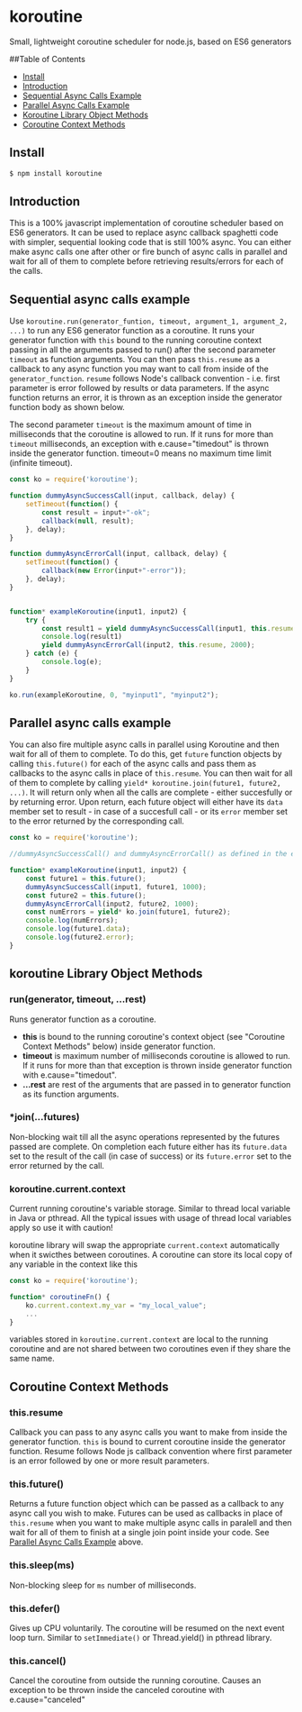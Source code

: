 # koroutine
Small, lightweight coroutine scheduler for node.js, based on ES6 generators

##Table of Contents

- [Install](#install)
- [Introduction](#introduction)
- [Sequential Async Calls Example](#sequential-async-calls-example)
- [Parallel Async Calls Example](#parallel-async-calls-example)
- [Koroutine Library Object Methods](#koroutine-library-object-methods)
- [Coroutine Context Methods](#coroutine-context-methods)

## Install

```sh
$ npm install koroutine
```

## Introduction

This is a 100% javascript implementation of coroutine scheduler based on ES6 generators. It can be used 
to replace async callback spaghetti code with simpler, sequential looking code that is still 100% async.
You can either make async calls one after other or fire bunch of async calls in parallel and wait for all
of them to complete before retrieving results/errors for each of the calls.

## Sequential async calls example

Use `koroutine.run(generator_funtion, timeout, argument_1, argument_2, ...)` to run any ES6 generator function 
as a coroutine. It runs your generator function with `this` bound to the running coroutine context passing in all the
arguments passed to run() after the second parameter `timeout` as function arguments. You can then pass `this.resume` as a 
callback to any async function you may want to call from inside of the `generator_function`. `resume` follows Node's callback 
convention - i.e. first parameter is error followed by results or data parameters. If the async function returns an error, it 
is thrown as an exception inside the generator function body as shown below.

The second parameter `timeout` is the maximum amount of time in milliseconds that the coroutine is allowed to run. If it 
runs for more than `timeout` milliseconds, an exception with e.cause="timedout" is thrown inside the generator function. 
timeout=0 means no maximum time limit (infinite timeout).

```js
const ko = require('koroutine');

function dummyAsyncSuccessCall(input, callback, delay) {
    setTimeout(function() {
        const result = input+"-ok";
        callback(null, result);
    }, delay);
}

function dummyAsyncErrorCall(input, callback, delay) {
    setTimeout(function() {
        callback(new Error(input+"-error"));
    }, delay);
}


function* exampleKoroutine(input1, input2) {
    try {
        const result1 = yield dummyAsyncSuccessCall(input1, this.resume, 1000);
        console.log(result1)
        yield dummyAsyncErrorCall(input2, this.resume, 2000);
    } catch (e) {
        console.log(e);
    }
}

ko.run(exampleKoroutine, 0, "myinput1", "myinput2");
```

## Parallel async calls example

You can also fire multiple async calls in parallel using Koroutine and then wait for all of them to complete. To do this, get 
`future` function objects by calling `this.future()` for each of the async calls and pass them as callbacks to the async calls 
in place of `this.resume`. You can then wait for all of them to complete by calling `yield* koroutine.join(future1, future2, 
...)`. It will return only when all the calls are complete - either succesfully or by returning error. Upon return, each 
future object will either have its `data` member set to result - in case of a succesfull call - or its `error` member set to 
the error returned by the corresponding call.

```js
const ko = require('koroutine');

//dummyAsyncSuccessCall() and dummyAsyncErrorCall() as defined in the example above

function* exampleKoroutine(input1, input2) {
    const future1 = this.future();
    dummyAsyncSuccessCall(input1, future1, 1000);
    const future2 = this.future();
    dummyAsyncErrorCall(input2, future2, 1000);
    const numErrors = yield* ko.join(future1, future2);
    console.log(numErrors);
    console.log(future1.data);
    console.log(future2.error);
}
```
## koroutine Library Object Methods

### run(generator, timeout, ...rest)
Runs generator function as a coroutine. 

  * __this__ is bound to the running coroutine's context object (see "Coroutine Context Methods" below) inside generator function.  
  * __timeout__ is maximum number of milliseconds coroutine is allowed to run. If it runs for more than that exception is thrown inside generator function with e.cause="timedout".   
  * __...rest__  are rest of the arguments that are passed in to generator function as its function arguments.  

### *join(...futures)
Non-blocking wait till all the async operations represented by the futures passed are complete. On completion each future either has its `future.data` set to the result of the call (in case of success) or its `future.error` set to the error returned by the call.

### koroutine.current.context
Current running coroutine's variable storage. Similar to thread local variable in Java or pthread. All the typical issues with usage of thread local variables apply so use it with caution!

koroutine library will swap the appropriate `current.context` automatically when it swicthes between coroutines. A coroutine can store its local copy of any variable in the context like this
```js
const ko = require('koroutine');

function* coroutineFn() {
    ko.current.context.my_var = "my_local_value";
    ...
}
```
variables stored in `koroutine.current.context` are local to the running coroutine and are not shared between two coroutines even if they share the same name.
## Coroutine Context Methods

### this.resume
Callback you can pass to any async calls you want to make from inside the generator function. `this` is bound to current coroutine inside the generator function. Resume follows Node js callback convention where first parameter is an error followed by one or more result parameters.

### this.future()
Returns a future function object which can be passed as a callback to any async call you wish to make. Futures can be used as callbacks in place of `this.resume` when you want to make multiple async calls in paralell and then wait for all of them to finish at a single join point inside your code. See [Parallel Async Calls Example](#parallel-async-calls-example) above.

### this.sleep(ms)
Non-blocking sleep for `ms` number of milliseconds.

### this.defer()
Gives up CPU voluntarily. The coroutine will be resumed on the next event loop turn. Similar to `setImmediate()` or Thread.yield() in pthread library.

### this.cancel()
Cancel the coroutine from outside the running coroutine. Causes an exception to be thrown inside the canceled coroutine with e.cause="canceled"

